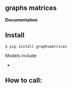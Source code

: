 ## graphs matrices


**Documentation**



## Install

```
$ pip install graphsmatrices
```


Models include:

* 

## How to call:
